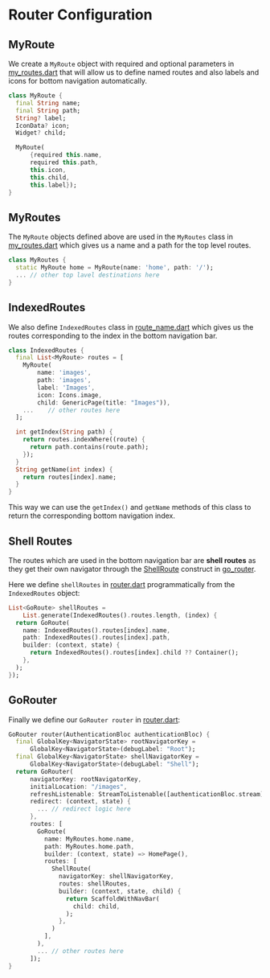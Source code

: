# Router Configuration

## MyRoute
We create a `MyRoute` object with required and optional parameters in [my_routes.dart](/lib/navigation/my_routes.dart) that will allow us to define named routes and also labels and icons for bottom navigation automatically.
```dart
class MyRoute {
  final String name;
  final String path;
  String? label;
  IconData? icon;
  Widget? child;

  MyRoute(
      {required this.name,
      required this.path,
      this.icon,
      this.child,
      this.label});
}
```

## MyRoutes
The `MyRoute` objects defined above are used in the `MyRoutes` class in [my_routes.dart](/lib/navigation/my_routes.dart) which gives us a name and a path for the top level routes.

```dart
class MyRoutes {
  static MyRoute home = MyRoute(name: 'home', path: '/');
  ... // other top lavel destinations here
}
```
## IndexedRoutes
We also define `IndexedRoutes` class in [route_name.dart](/lib/navigation/route_name.dart) which gives us the routes corresponding to the index in the bottom navigation bar. 
```dart
class IndexedRoutes {
  final List<MyRoute> routes = [
    MyRoute(
        name: 'images',
        path: 'images',
        label: 'Images',
        icon: Icons.image,
        child: GenericPage(title: "Images")),
    ...    // other routes here
  ];

  int getIndex(String path) {
    return routes.indexWhere((route) {
      return path.contains(route.path);
    });
  }
  String getName(int index) {
    return routes[index].name;
  }
}
```
This way we can use the `getIndex()` and `getName` methods of this class to return the corresponding bottom navigation index.

## Shell Routes
The routes which are used in the bottom navigation bar are **shell routes** as they get their own navigator through the [ShellRoute](https://pub.dev/documentation/go_router/latest/go_router/ShellRoute-class.html) construct in [go_router](https://pub.dev/packages/go_router).

Here we define `shellRoutes` in [router.dart](/lib/navigation/router.dart) programmatically from the `IndexedRoutes` object:
```dart
List<GoRoute> shellRoutes =
    List.generate(IndexedRoutes().routes.length, (index) {
  return GoRoute(
    name: IndexedRoutes().routes[index].name,
    path: IndexedRoutes().routes[index].path,
    builder: (context, state) {
      return IndexedRoutes().routes[index].child ?? Container();
    },
  );
});
```

## GoRouter

Finally we define our `GoRouter router` in [router.dart](/lib/navigation/router.dart):
```dart
GoRouter router(AuthenticationBloc authenticationBloc) {
  final GlobalKey<NavigatorState> rootNavigatorKey =
      GlobalKey<NavigatorState>(debugLabel: "Root");
  final GlobalKey<NavigatorState> shellNavigatorKey =
      GlobalKey<NavigatorState>(debugLabel: "Shell");
  return GoRouter(
      navigatorKey: rootNavigatorKey,
      initialLocation: "/images",
      refreshListenable: StreamToListenable([authenticationBloc.stream]),
      redirect: (context, state) {
        ... // redirect logic here
      },
      routes: [
        GoRoute(
          name: MyRoutes.home.name,
          path: MyRoutes.home.path,
          builder: (context, state) => HomePage(),
          routes: [
            ShellRoute(
              navigatorKey: shellNavigatorKey,
              routes: shellRoutes,
              builder: (context, state, child) {
                return ScaffoldWithNavBar(
                  child: child,
                );
              },
            )
          ],
        ),
        ... // other routes here
      ]);
}
```



